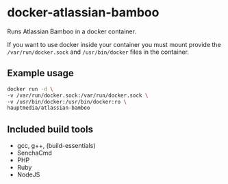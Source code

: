 # docker-atlassian-bamboo

Runs Atlassian Bamboo in a docker container.

If you want to use docker inside your container you must mount provide the `/var/run/docker.sock`
and `/usr/bin/docker` files in the container.

## Example usage
```bash
docker run -d \
-v /var/run/docker.sock:/var/run/docker.sock \
-v /usr/bin/docker:/usr/bin/docker:ro \
hauptmedia/atlassian-bamboo
```

## Included build tools
* gcc, g++, (build-essentials)
* SenchaCmd
* PHP
* Ruby
* NodeJS

